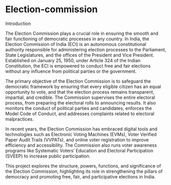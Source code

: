 # Election-commission
Introduction

The Election Commission plays a crucial role in ensuring the smooth and fair functioning of democratic processes in any country. In India, the Election Commission of India (ECI) is an autonomous constitutional authority responsible for administering election processes to the Parliament, State Legislatures, and the offices of the President and Vice President. Established on January 25, 1950, under Article 324 of the Indian Constitution, the ECI is empowered to conduct free and fair elections without any influence from political parties or the government.

The primary objective of the Election Commission is to safeguard the democratic framework by ensuring that every eligible citizen has an equal opportunity to vote, and that the election process remains transparent, impartial, and credible. The Commission supervises the entire electoral process, from preparing the electoral rolls to announcing results. It also monitors the conduct of political parties and candidates, enforces the Model Code of Conduct, and addresses complaints related to electoral malpractices.

In recent years, the Election Commission has embraced digital tools and technologies such as Electronic Voting Machines (EVMs), Voter Verified Paper Audit Trails (VVPATs), and online voter registration to improve efficiency and accessibility. The Commission also runs voter awareness programs like Systematic Voters’ Education and Electoral Participation (SVEEP) to increase public participation.

This project explores the structure, powers, functions, and significance of the Election Commission, highlighting its role in strengthening the pillars of democracy and promoting free, fair, and participative elections in India.

